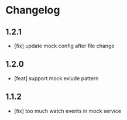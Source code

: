 # Changelog

## 1.2.1

- [fix] update mock config after file change

## 1.2.0

- [feat] support mock exlude pattern

## 1.1.2

- [fix] too much watch events in mock service